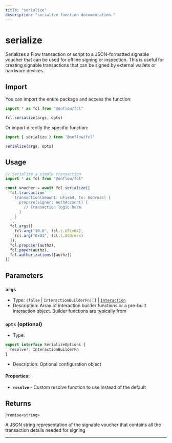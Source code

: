 ```yaml
---
title: "serialize"
description: "serialize function documentation."
---
```


<!-- THIS DOCUMENT IS AUTO-GENERATED FROM [onflow/fcl/../fcl-core/src/serialize/index.ts](https://github.com/onflow/fcl-js/tree/master/packages/fcl/../fcl-core/src/serialize/index.ts). DO NOT EDIT MANUALLY -->

# serialize

Serializes a Flow transaction or script to a JSON-formatted signable voucher that can be
used for offline signing or inspection. This is useful for creating signable transactions that can be
signed by external wallets or hardware devices.

## Import

You can import the entire package and access the function:

```typescript
import * as fcl from "@onflow/fcl"

fcl.serialize(args, opts)
```

Or import directly the specific function:

```typescript
import { serialize } from "@onflow/fcl"

serialize(args, opts)
```

## Usage

```typescript
// Serialize a simple transaction
import * as fcl from "@onflow/fcl"

const voucher = await fcl.serialize([
  fcl.transaction`
    transaction(amount: UFix64, to: Address) {
      prepare(signer: AuthAccount) {
        // Transaction logic here
      }
    }
  `,
  fcl.args([
    fcl.arg("10.0", fcl.t.UFix64),
    fcl.arg("0x01", fcl.t.Address)
  ]),
  fcl.proposer(authz),
  fcl.payer(authz),
  fcl.authorizations([authz])
])
```

## Parameters

### `args` 


- Type: `(false` | `InteractionBuilderFn)[]` | [`Interaction`](../types#interaction)
- Description: Array of interaction builder functions or a pre-built interaction object. Builder functions are typically from

### `opts` (optional)


- Type: 
```typescript
export interface SerializeOptions {
  resolve?: InteractionBuilderFn
}
```
- Description: Optional configuration object

#### Properties:

- **`resolve`**  - Custom resolve function to use instead of the default


## Returns

`Promise<string>`


A JSON string representation of the signable voucher that contains all
the transaction details needed for signing

---
